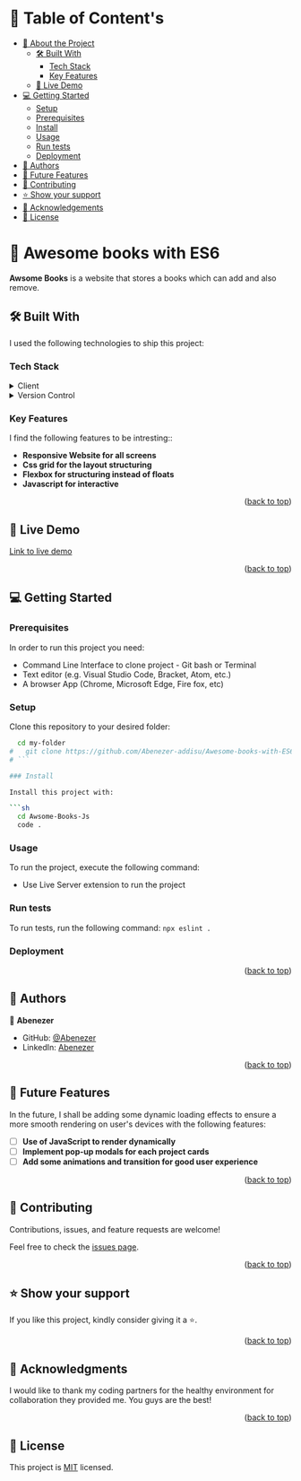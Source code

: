 
<!-- TABLE OF CONTENTS -->

# 📗 Table of Content's

- [📖 About the Project](#about-project)
  - [🛠 Built With](#built-with)
    - [Tech Stack](#tech-stack)
    - [Key Features](#key-features)
  - [🚀 Live Demo](#live-demo)
- [💻 Getting Started](#getting-started)
  - [Setup](#setup)
  - [Prerequisites](#prerequisites)
  - [Install](#install)
  - [Usage](#usage)
  - [Run tests](#run-tests)
  - [Deployment](#triangular_flag_on_post-deployment)
- [👥 Authors](#authors)
- [🔭 Future Features](#future-features)
- [🤝 Contributing](#contributing)
- [⭐️ Show your support](#support)
- [🙏 Acknowledgements](#acknowledgements)
- [📝 License](#license)

<!-- PROJECT DESCRIPTION -->

# 📖 Awesome books with ES6 <a name="about-project"></a>

**Awsome Books** is a website that stores a books which can add and also remove.

## 🛠 Built With <a name="built-with"></a>

I used the following technologies to ship this project:

### Tech Stack <a name="tech-stack"></a>

<details>
  <summary>Client</summary>
  <ul>
    <li><a href="https://html.com/">Html</a></li>
    <li><a href="#">CSS</a></li>
    <li><a href="#">JS</a></li>
  </ul>
</details>

<details>
  <summary>Version Control</summary>
  <ul>
    <li><a href="#">Git</a></li>
    <li><a href="#">GitHub</a></li>
  </ul>
</details>

<!-- Features -->

### Key Features <a name="key-features"></a>

I find the following features to be intresting::

- **Responsive Website for all screens**
- **Css grid for the layout structuring**
- **Flexbox for structuring instead of floats**
- **Javascript for interactive**

<p align="right">(<a href="#readme-top">back to top</a>)</p>

<!-- LIVE DEMO -->

## 🚀 Live Demo <a name="live-demo"></a>

 [Link to live demo](https://abenezer-addisu.github.io/Awesome-books-with-ES6/)

<p align="right">(<a href="#readme-top">back to top</a>)</p>

<!-- GETTING STARTED -->

## 💻 Getting Started <a name="getting-started"></a>

### Prerequisites

In order to run this project you need:

- Command Line Interface to clone project - Git bash or Terminal
- Text editor (e.g. Visual Studio Code, Bracket, Atom, etc.)
- A browser App (Chrome, Microsoft Edge, Fire fox, etc)

### Setup

Clone this repository to your desired folder:

````sh
  cd my-folder
#   git clone https://github.com/Abenezer-addisu/Awesome-books-with-ES6.git
# ```

### Install

Install this project with:

```sh
  cd Awsome-Books-Js
  code .
````

### Usage

To run the project, execute the following command:

- Use Live Server extension to run the project

### Run tests

To run tests, run the following command: `npx eslint .`

<!--
Example command:

```sh
  bin/rails test test/models/article_test.rb
```
--->

### Deployment

<!-- - https://abenezer-addisu.github.io/Awesome-books-with-ES6/ -->

<!--
Example:

```sh

```
 -->

<p align="right">(<a href="#readme-top">back to top</a>)</p>

<!-- AUTHORS -->

## 👥 Authors <a name="authors"></a>

👤 **Abenezer**

- GitHub: [@Abenezer](https://github.com/Abenezer-addisu)
- LinkedIn: [Abenezer](https://www.linkedin.com/in/abenezer-addisu)

<p align="right">(<a href="#readme-top">back to top</a>)</p>

<!-- FUTURE FEATURES -->

## 🔭 Future Features <a name="future-features"></a>

In the future, I shall be adding some dynamic loading effects to ensure a more smooth rendering on user's devices with the following features:

- [ ] **Use of JavaScript to render dynamically**
- [ ] **Implement pop-up modals for each project cards**
- [ ] **Add some animations and transition for good user experience**

<p align="right">(<a href="#readme-top">back to top</a>)</p>

<!-- CONTRIBUTING -->

## 🤝 Contributing <a name="contributing"></a>

Contributions, issues, and feature requests are welcome!

Feel free to check the [issues page](../../issues/).

<p align="right">(<a href="#readme-top">back to top</a>)</p>

<!-- SUPPORT -->

## ⭐️ Show your support <a name="support"></a>

If you like this project, kindly consider giving it a ⭐️.

<p align="right">(<a href="#readme-top">back to top</a>)</p>

<!-- ACKNOWLEDGEMENTS -->

## 🙏 Acknowledgments <a name="acknowledgements"></a>

I would like to thank my coding partners for the healthy environment for collaboration they provided me. You guys are the best!

<p align="right">(<a href="#readme-top">back to top</a>)</p>

<!-- LICENSE -->

## 📝 License <a name="license"></a>

This project is [MIT](./LICENSE) licensed.
